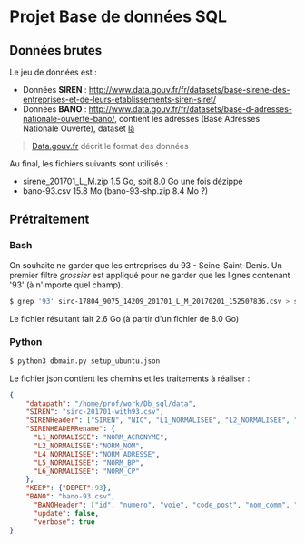 # Projet Base de données SQL

## Données brutes

Le jeu de données est :

* Données **SIREN** : <http://www.data.gouv.fr/fr/datasets/base-sirene-des-entreprises-et-de-leurs-etablissements-siren-siret/>
* Données **BANO** : <http://www.data.gouv.fr/fr/datasets/base-d-adresses-nationale-ouverte-bano/>, contient les adresses (Base Adresses Nationale Ouverte), dataset [là](http://bano.openstreetmap.fr/data/)
> [Data.gouv.fr](http://www.data.gouv.fr/fr/datasets/base-d-adresses-nationale-ouverte-bano/) décrit le format des données

Au final, les fichiers suivants sont utilisés :

* sirene_201701_L_M.zip 1.5 Go, soit 8.0 Go une fois dézippé
* bano-93.csv 15.8 Mo (bano-93-shp.zip 8.4 Mo ?)

## Prétraitement 

### Bash 

On souhaite ne garder que les entreprises du 93 - Seine-Saint-Denis. Un premier filtre *grossier* est appliqué pour ne garder que les lignes contenant '93' (à n'importe quel champ).

``` sh
$ grep '93' sirc-17804_9075_14209_201701_L_M_20170201_152507836.csv > sirc-201701-with93.csv
```

Le fichier résultant fait 2.6 Go (à partir d'un fichier de 8.0 Go)

### Python

``` sh
$ python3 dbmain.py setup_ubuntu.json 
```

Le fichier json contient les chemins et les traitements à réaliser :

``` json
{
    "datapath": "/home/prof/work/Db_sql/data",
    "SIREN": "sirc-201701-with93.csv",
    "SIRENHeader": ["SIREN", "NIC", "L1_NORMALISEE", "L2_NORMALISEE", "L4_NORMALISEE", "L5_NORMALISEE", "L6_NORMALISEE", "TYPVOIE", "LIBVOIE", "CODPOS", "CEDEX", "DEPET", "APET700", "LIBAPET", "DAPET"],
    "SIRENHEADERRename": {
      "L1_NORMALISEE": "NORM_ACRONYME",
      "L2_NORMALISEE":"NORM_NOM",
      "L4_NORMALISEE":"NORM_ADRESSE",
      "L5_NORMALISEE": "NORM_BP",
      "L6_NORMALISEE": "NORM_CP"
    },
    "KEEP": {"DEPET":93},
    "BANO": "bano-93.csv",
      "BANOHeader": ["id", "numero", "voie", "code_post", "nom_comm", "source", "lat", "lon"],
      "update": false,
      "verbose": true
}
```
